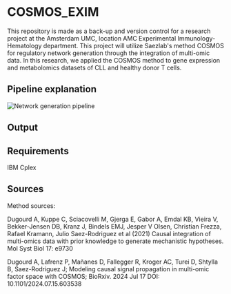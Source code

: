 # COSMOS_EXIM

This repository is made as a back-up and version control for a research project at the Amsterdam UMC, location AMC Experimental Immunology-Hematology department. This project will utilize Saezlab's method COSMOS for regulatory network generation through the integration of multi-omic data. In this research, we applied the COSMOS method to gene expression and metabolomics datasets of CLL and healthy donor T cells.

## Pipeline explanation

![Network generation pipeline](https://github.com/CatherM/COSMOS_EXIM/tree/main/network_figures/COSMOS_EXIM_workflow.png)

## Output

## Requirements

IBM Cplex

## Sources

Method sources:

Dugourd A, Kuppe C, Sciacovelli M, Gjerga E, Gabor A, Emdal KB, Vieira V, Bekker-Jensen DB, Kranz J, Bindels EMJ, Jesper V Olsen, Christian Frezza, Rafael Kramann, Julio Saez-Rodriguez et al (2021) Causal integration of multi-omics data with prior knowledge to generate mechanistic hypotheses. Mol Syst Biol 17: e9730

Dugourd A, Lafrenz P, Mañanes D, Fallegger R, Kroger AC, Turei D, Shtylla B, Saez-Rodriguez J; Modeling causal signal propagation in multi-omic factor space with COSMOS; BioRxiv. 2024 Jul 17 DOI: 10.1101/2024.07.15.603538
